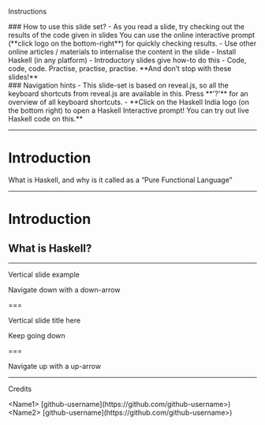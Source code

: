 Instructions
<!-- .element: id="title" -->

<!-- Left side content -->
<div>
### How to use this slide set?
<!-- .element: style="text-align: center"-->
- As you read a slide, try checking out the results of the code given in slides
  You can use the online interactive prompt (**click logo on the bottom-right**)
  for quickly checking results.
- Use other online articles / materials to internalise the content in the slide
- Install Haskell (in any platform) - Introductory slides give how-to do this
- Code, code, code. Practise, practise, practise. **And don’t stop with these slides!**
</div>
 <!-- .element: style="line-height: 1.5; float:left; width: 49%; text-align: left;" -->

<!-- Right side content -->
<div>
### Navigation hints
<!-- .element: style="text-align: center"-->
- This slide-set is based on reveal.js, so all the keyboard shortcuts from reveal.js
are available in this. Press **'?'** for an overview of all keyboard shortcuts. 
- **Click on the Haskell India logo (on the bottom right) to open a Haskell Interactive prompt! You can try out live Haskell code on this.**
</div>
<!-- .element: style="line-height: 1.5; float: right; width: 49%; text-align: left;" -->

---

# 
<!-- .element: id="title" -->

# Introduction
<!-- .element: id="section-heading" -->
What is Haskell, and why is it called as a “Pure Functional Language”
<!-- .element: id="section-brief" -->

---

# Introduction
<!-- .element: id="title" -->

## What is Haskell?


---

<!-- SLIDE 4 -->
Vertical slide example
<!-- .element: id="title" -->

Navigate down with a down-arrow

===

Vertical slide title here
<!-- .element: id="title" -->

Keep going down

===

Navigate up with a up-arrow

---

<!-- CREDITS -->

Credits
<!-- .element: id="title" -->

<div>
&lt;Name1&gt; [github-username](https://github.com/github-username>)
</div>
<!-- .element: style="font-family: 'Courier New', Courier, monospace;font-size: 20px" -->
        
<div>
&lt;Name2&gt; [github-username](https://github.com/github-username>)
</div>
<!-- .element: style="font-family: 'Courier New', Courier, monospace;font-size: 20px" -->